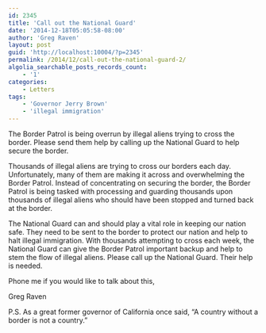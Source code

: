 ```yaml
---
id: 2345
title: 'Call out the National Guard'
date: '2014-12-18T05:05:58-08:00'
author: 'Greg Raven'
layout: post
guid: 'http://localhost:10004/?p=2345'
permalink: /2014/12/call-out-the-national-guard-2/
algolia_searchable_posts_records_count:
    - '1'
categories:
    - Letters
tags:
    - 'Governor Jerry Brown'
    - 'illegal immigration'
---
```


The Border Patrol is being overrun by illegal aliens trying to cross the border. Please send them help by calling up the National Guard to help secure the border.

Thousands of illegal aliens are trying to cross our borders each day. Unfortunately, many of them are making it across and overwhelming the Border Patrol. Instead of concentrating on securing the border, the Border Patrol is being tasked with processing and guarding thousands upon thousands of illegal aliens who should have been stopped and turned back at the border.

The National Guard can and should play a vital role in keeping our nation safe. They need to be sent to the border to protect our nation and help to halt illegal immigration. With thousands attempting to cross each week, the National Guard can give the Border Patrol important backup and help to stem the flow of illegal aliens. Please call up the National Guard. Their help is needed.

Phone me if you would like to talk about this,

Greg Raven

P.S. As a great former governor of California once said, “A country without a border is not a country.”